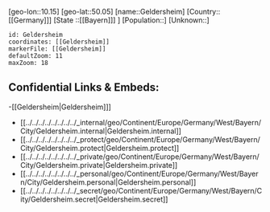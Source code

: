 ﻿---
location: [50.05,10.15]
mapzoom: [7,12] 
mapmarker: city 
type: City
tags:
- geo/City


SpocWebEntityId: 30400
isDeleted: false
confidential: public

---
[geo-lon::10.15]
[geo-lat::50.05]
[name::Geldersheim]
[Country::[[Germany]]]
[State ::[[Bayern]]] ]
[Population::]
[Unknown::]


```leaflet
id: Geldersheim
coordinates: [[Geldersheim]]
markerFile: [[Geldersheim]]
defaultZoom: 11 
maxZoom: 18
```


## Confidential Links & Embeds: 
-[[Geldersheim|Geldersheim]]] 
- [[../../../../../../../../_internal/geo/Continent/Europe/Germany/West/Bayern/City/Geldersheim.internal|Geldersheim.internal]] 
- [[../../../../../../../../_protect/geo/Continent/Europe/Germany/West/Bayern/City/Geldersheim.protect|Geldersheim.protect]] 
- [[../../../../../../../../_private/geo/Continent/Europe/Germany/West/Bayern/City/Geldersheim.private|Geldersheim.private]] 
- [[../../../../../../../../_personal/geo/Continent/Europe/Germany/West/Bayern/City/Geldersheim.personal|Geldersheim.personal]] 
- [[../../../../../../../../_secret/geo/Continent/Europe/Germany/West/Bayern/City/Geldersheim.secret|Geldersheim.secret]] 
